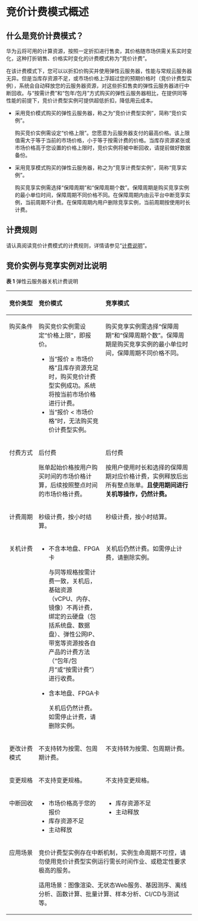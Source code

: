 # 竞价计费模式概述<a name="ZH-CN_TOPIC_0270672260"></a>

## 什么是竞价计费模式？<a name="section28511233133320"></a>

华为云将可用的计算资源，按照一定折扣进行售卖，其价格随市场供需关系实时变化，这种打折销售、价格实时变化的计费模式称为“竞价计费”。

在该计费模式下，您可以以折扣价购买并使用弹性云服务器，性能与常规云服务器无异。但是当库存资源不足，或市场价格上浮超过您的预期价格时（竞价计费型实例），系统会自动释放您的云服务器资源，对这些折扣售卖的弹性云服务器进行中断回收。与“按需计费”和“包年/包月”方式购买的弹性云服务器相比，在提供同等性能的前提下，竞价计费型实例可提供超低折扣，降低用云成本。

-   采用竞价模式购买的弹性云服务器，称之为“竞价计费型实例”，简称“竞价实例”。

    购买竞价实例需设定“价格上限”。您愿意为云服务器支付的最高价格。该上限值需大于等于当前的市场价格，小于等于按需计费的价格。当库存资源紧张或市场价格高于您设置的价格上限时，竞价实例将被中断回收，请提前做好数据备份。


-   采用竞享模式购买的弹性云服务器，称之为“竞享计费型实例”，简称“竞享实例”。

    购买竞享实例需选择“保障周期”和“保障周期个数”。保障周期是购买竞享实例的最小单位时间，保障周期不同价格不同。在保障周期内由云平台中断竞享实例，当前周期不计费。在保障周期内用户删除竞享实例，当前周期按使用时长计费。


## 计费规则<a name="section9674183015114"></a>

请认真阅读竞价计费模式的计费规则，详情请参见“[计费说明](https://support.huaweicloud.com/productdesc-ecs/ecs_01_0065.html)”。

## 竞价实例与竞享实例对比说明<a name="section12240417104214"></a>

**表 1**  弹性云服务器关机计费说明

<a name="table79511114135219"></a>
<table><thead align="left"><tr id="row1095231419522"><th class="cellrowborder" valign="top" width="15.89%" id="mcps1.2.4.1.1"><p id="p7952101475215"><a name="p7952101475215"></a><a name="p7952101475215"></a>竞价类型</p>
</th>
<th class="cellrowborder" valign="top" width="36.059999999999995%" id="mcps1.2.4.1.2"><p id="p495215140526"><a name="p495215140526"></a><a name="p495215140526"></a>竞价模式</p>
</th>
<th class="cellrowborder" valign="top" width="48.05%" id="mcps1.2.4.1.3"><p id="p15952201425217"><a name="p15952201425217"></a><a name="p15952201425217"></a>竞享模式</p>
</th>
</tr>
</thead>
<tbody><tr id="row18952111495215"><td class="cellrowborder" valign="top" width="15.89%" headers="mcps1.2.4.1.1 "><p id="p17952121416526"><a name="p17952121416526"></a><a name="p17952121416526"></a>购买条件</p>
</td>
<td class="cellrowborder" valign="top" width="36.059999999999995%" headers="mcps1.2.4.1.2 "><p id="p11321952115416"><a name="p11321952115416"></a><a name="p11321952115416"></a>购买竞价实例需设定“价格上限”，即报价。</p>
<a name="ul232165215420"></a><a name="ul232165215420"></a><ul id="ul232165215420"><li>当“报价 ≥ 市场价格”且库存资源充足时，购买竞价计费型实例成功。系统将按当前市场价格进行计费。</li><li>当“报价 &lt; 市场价格”时，无法购买竞价计费型实例。</li></ul>
</td>
<td class="cellrowborder" valign="top" width="48.05%" headers="mcps1.2.4.1.3 "><p id="p186031530165412"><a name="p186031530165412"></a><a name="p186031530165412"></a>购买竞享实例需选择“保障周期”和“保障周期个数”。保障周期是购买竞享实例的最小单位时间，保障周期不同价格不同。</p>
</td>
</tr>
<tr id="row19656144075715"><td class="cellrowborder" valign="top" width="15.89%" headers="mcps1.2.4.1.1 "><p id="p16656174035711"><a name="p16656174035711"></a><a name="p16656174035711"></a>付费方式</p>
</td>
<td class="cellrowborder" valign="top" width="36.059999999999995%" headers="mcps1.2.4.1.2 "><p id="p1265620404574"><a name="p1265620404574"></a><a name="p1265620404574"></a>后付费</p>
<p id="p1421819130589"><a name="p1421819130589"></a><a name="p1421819130589"></a>账单起始价格按用户购买时间的市场价格计算，后续按照整点时间的市场价格计费。</p>
</td>
<td class="cellrowborder" valign="top" width="48.05%" headers="mcps1.2.4.1.3 "><p id="p96561240125710"><a name="p96561240125710"></a><a name="p96561240125710"></a>后付费</p>
<p id="p24085619416"><a name="p24085619416"></a><a name="p24085619416"></a>按用户使用时长和选择的保障周期对应价格计费，实例释放后出所有整点账单。<strong id="b3834635411"><a name="b3834635411"></a><a name="b3834635411"></a>且使用期间进行关机等操作，仍然计费。</strong></p>
</td>
</tr>
<tr id="row9199444185717"><td class="cellrowborder" valign="top" width="15.89%" headers="mcps1.2.4.1.1 "><p id="p619915441575"><a name="p619915441575"></a><a name="p619915441575"></a>计费周期</p>
</td>
<td class="cellrowborder" valign="top" width="36.059999999999995%" headers="mcps1.2.4.1.2 "><p id="p11199174495717"><a name="p11199174495717"></a><a name="p11199174495717"></a>秒级计费，按小时结算。</p>
</td>
<td class="cellrowborder" valign="top" width="48.05%" headers="mcps1.2.4.1.3 "><p id="p3199134405719"><a name="p3199134405719"></a><a name="p3199134405719"></a>秒级计费，按小时结算。</p>
</td>
</tr>
<tr id="row1978311380572"><td class="cellrowborder" valign="top" width="15.89%" headers="mcps1.2.4.1.1 "><p id="p29521214105211"><a name="p29521214105211"></a><a name="p29521214105211"></a>关机计费</p>
</td>
<td class="cellrowborder" valign="top" width="36.059999999999995%" headers="mcps1.2.4.1.2 "><a name="ul562215910544"></a><a name="ul562215910544"></a><ul id="ul562215910544"><li>不含本地盘、FPGA卡<p id="p17622125911549"><a name="p17622125911549"></a><a name="p17622125911549"></a>与同等规格按需计费一致，关机后，基础资源（vCPU、内存、镜像）不再计费，绑定的云硬盘（包括系统盘、数据盘）、弹性公网IP、带宽等资源按各自产品的计费方法（“包年/包月”或“按需计费”）进行收费。</p>
</li><li>含本地盘、FPGA卡<p id="p1462235935417"><a name="p1462235935417"></a><a name="p1462235935417"></a>关机后仍然计费。如需停止计费，请删除实例。</p>
</li></ul>
</td>
<td class="cellrowborder" valign="top" width="48.05%" headers="mcps1.2.4.1.3 "><p id="p499313585415"><a name="p499313585415"></a><a name="p499313585415"></a>关机后仍然计费。如需停止计费，请删除实例。</p>
</td>
</tr>
<tr id="row4611230185719"><td class="cellrowborder" valign="top" width="15.89%" headers="mcps1.2.4.1.1 "><p id="p1461193013571"><a name="p1461193013571"></a><a name="p1461193013571"></a>更改计费模式</p>
</td>
<td class="cellrowborder" valign="top" width="36.059999999999995%" headers="mcps1.2.4.1.2 "><p id="p1561173025711"><a name="p1561173025711"></a><a name="p1561173025711"></a>不支持转为按需、包周期计费。</p>
</td>
<td class="cellrowborder" valign="top" width="48.05%" headers="mcps1.2.4.1.3 "><p id="p1161123085714"><a name="p1161123085714"></a><a name="p1161123085714"></a>不支持转为按需、包周期计费。</p>
</td>
</tr>
<tr id="row1295216141527"><td class="cellrowborder" valign="top" width="15.89%" headers="mcps1.2.4.1.1 "><p id="p1457771135913"><a name="p1457771135913"></a><a name="p1457771135913"></a>变更规格</p>
</td>
<td class="cellrowborder" valign="top" width="36.059999999999995%" headers="mcps1.2.4.1.2 "><p id="p145755115911"><a name="p145755115911"></a><a name="p145755115911"></a>不支持变更规格。</p>
</td>
<td class="cellrowborder" valign="top" width="48.05%" headers="mcps1.2.4.1.3 "><p id="p1756261135912"><a name="p1756261135912"></a><a name="p1756261135912"></a>不支持变更规格。</p>
</td>
</tr>
<tr id="row156363514532"><td class="cellrowborder" valign="top" width="15.89%" headers="mcps1.2.4.1.1 "><p id="p176360595319"><a name="p176360595319"></a><a name="p176360595319"></a>中断回收</p>
</td>
<td class="cellrowborder" valign="top" width="36.059999999999995%" headers="mcps1.2.4.1.2 "><a name="ul11123121145514"></a><a name="ul11123121145514"></a><ul id="ul11123121145514"><li>市场价格高于您的报价</li><li>库存资源不足</li><li>主动释放</li></ul>
</td>
<td class="cellrowborder" valign="top" width="48.05%" headers="mcps1.2.4.1.3 "><a name="ul238110257555"></a><a name="ul238110257555"></a><ul id="ul238110257555"><li>库存资源不足</li><li>主动释放</li></ul>
</td>
</tr>
<tr id="row4256182020548"><td class="cellrowborder" valign="top" headers="mcps1.2.4.1.1 "><p id="p1625622012543"><a name="p1625622012543"></a><a name="p1625622012543"></a>应用场景</p>
</td>
<td class="cellrowborder" colspan="2" valign="top" headers="mcps1.2.4.1.2 mcps1.2.4.1.3 "><p id="p172898415016"><a name="p172898415016"></a><a name="p172898415016"></a>竞价计费型实例存在中断机制，实例生命周期不可控，请勿使用竞价计费型实例运行需长时间作业、或稳定性要求极高的服务。</p>
<p id="p162611511105612"><a name="p162611511105612"></a><a name="p162611511105612"></a>适用场景：图像渲染、无状态Web服务、基因测序、离线分析、函数计算、批量计算、样本分析、CI/CD与测试等。</p>
</td>
</tr>
</tbody>
</table>

